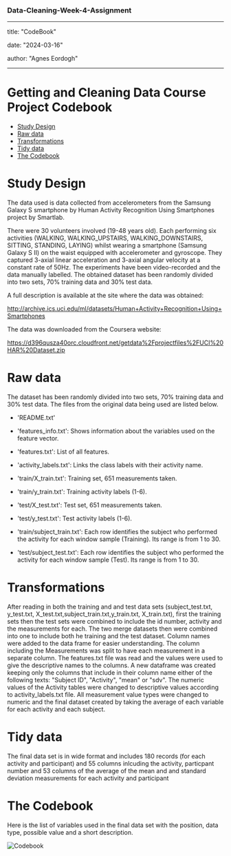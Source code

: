 ### Data-Cleaning-Week-4-Assignment
---
title: "CodeBook"

date: "2024-03-16"

author: "Agnes Eordogh"

---

# Getting and Cleaning Data Course Project Codebook
* [Study Design](#design)
* [Raw data](#raw)
* [Transformations](#transformations)
* [Tidy data](#tidy)
* [The Codebook](#codebook)


<h1 id=design>Study Design</h1>

The data used is data collected from accelerometers from the Samsung Galaxy S smartphone by Human Activity Recognition Using Smartphones project by Smartlab. 

There were 30 volunteers involved (19-48 years old). Each performing six activities (WALKING, WALKING_UPSTAIRS, WALKING_DOWNSTAIRS, SITTING, STANDING, LAYING) whilst wearing a smartphone (Samsung Galaxy S II) on the waist equipped with accelerometer and gyroscope.  They captured 3-axial linear acceleration and 3-axial angular velocity at a constant rate of 50Hz. The experiments have been video-recorded and the data manually labelled. The obtained dataset has been randomly divided into two sets, 70% training data and 30% test data. 

A full description is available at the site where the data was obtained:

http://archive.ics.uci.edu/ml/datasets/Human+Activity+Recognition+Using+Smartphones
 

The data was downloaded from the Coursera website:

 
https://d396qusza40orc.cloudfront.net/getdata%2Fprojectfiles%2FUCI%20HAR%20Dataset.zip

<h1 id=raw>Raw data</h1> 

The dataset has been randomly divided into two sets, 70% training data and 30% test data. 
The files from the original data being used are listed below.

- 'README.txt'

- 'features_info.txt': Shows information about the variables used on the feature vector.

- 'features.txt': List of all features.

- 'activity_labels.txt': Links the class labels with their activity name.

- 'train/X_train.txt': Training set, 651 measurements taken.

- 'train/y_train.txt': Training activity labels (1-6).

- 'test/X_test.txt': Test set, 651 measurements taken.

- 'test/y_test.txt': Test activity labels (1-6).

- 'train/subject_train.txt': Each row identifies the subject who performed the activity for each window sample (Training). Its range is from 1 to 30. 

- 'test/subject_test.txt': Each row identifies the subject who performed the activity for each window sample (Test). Its range is from 1 to 30. 

<h1 id=transformations>Transformations</h1>

After reading in both the training and and test data sets (subject_test.txt, y_test.txt, X_test.txt,subject_train.txt,y_train.txt, X_train.txt), first the training sets then the test sets were combined to include the id number, activity and the measurements for each.  The two merge datasets  then were combined into one to include both he training and the test dataset. Column names were added to the data frame for easier understanding. The  column including the Measurements was split to have each measurement in a separate column. The features.txt file was read and the values were used to give the descriptive names to the columns. A new dataframe was created keeping only the columns that include in their column name either of the following texts: "Subject ID", "Activity", "mean" or "sdv". The numeric values of the Activity tables were changed to descriptive values according to activity_labels.txt file. All measurement value types were changed to numeric and the final dataset created by taking the average of each variable for each activity and each subject.

<h1 id=tidy>Tidy data</h1>

The final data set is in wide format and includes 180 records (for each activity and participant) and 55 columns inlcuding the activity, particpant number and 53 columns of the average of the mean and and standard deviation measurements for each activity and participant

 
<h1 id=codebook>The Codebook</h1>

Here is the list of variables used in the final data set with the position, data type, possible value and a short description.


![Codebook](https://github.com/agstermaister/Data-Cleaning-Week-4-Assignment/blob/ab684e76480ca5f5889ad17b6ffcce3cdfd28f95/Codebook.png)


